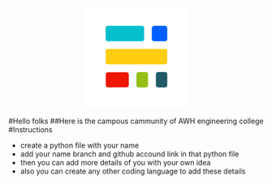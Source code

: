 <div align="center">
    <img src="./logo/Tinkerhub.png" alt="logo">
</div>

#Hello folks
##Here is the campous cammunity of AWH engineering college
#Instructions

- create a python file with your name
- add your name branch and github accound link in that python file
- then you can add more details of you with your own idea
- also you can create any other coding language to add these details
